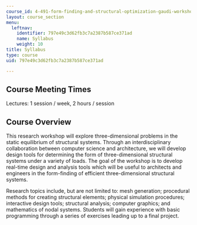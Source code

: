 ```yaml
---
course_id: 4-491-form-finding-and-structural-optimization-gaudi-workshop-fall-2004
layout: course_section
menu:
  leftnav:
    identifier: 797e49c3d62fb3c7a2387b587ce371ad
    name: Syllabus
    weight: 10
title: Syllabus
type: course
uid: 797e49c3d62fb3c7a2387b587ce371ad

---
```


Course Meeting Times
--------------------

Lectures: 1 session / week, 2 hours / session

Course Overview
---------------

This research workshop will explore three-dimensional problems in the static equilibrium of structural systems. Through an interdisciplinary collaboration between computer science and architecture, we will develop design tools for determining the form of three-dimensional structural systems under a variety of loads. The goal of the workshop is to develop real-time design and analysis tools which will be useful to architects and engineers in the form-finding of efficient three-dimensional structural systems.

Research topics include, but are not limited to: mesh generation; procedural methods for creating structural elements; physical simulation procedures; interactive design tools; structural analysis; computer graphics; and mathematics of nodal systems. Students will gain experience with basic programming through a series of exercises leading up to a final project.